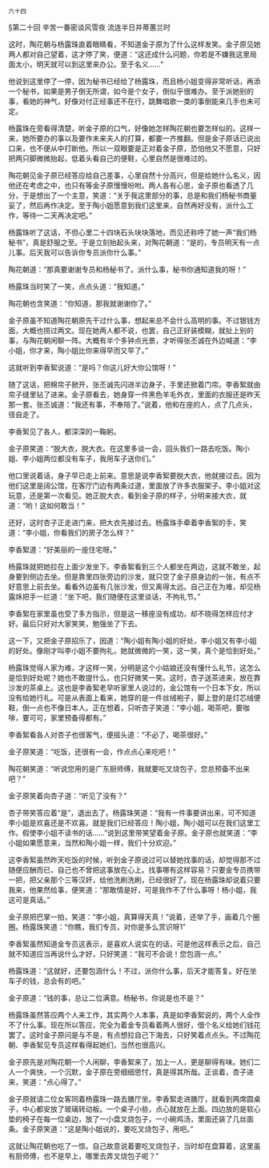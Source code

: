     六十四 

   §第二十回 辛苦一番密谈风雪夜 流连半日并蒂蕙兰时

   这时，陶花朝与杨露珠直着眼睛看，不知道金子原为了什么这样发笑。金子原见她两人都对自己望着，这才停了笑，便道：“这还成什么问题，你若是不嫌我这里局面太小，明天就可以到这里来办公。至于名义……”

   他说到这里停了一停，因为秘书已经给了杨露珠，而且杨小姐变得非常听话，再添一个秘书，如果是男子倒无所谓，如今是个女子，倒似乎很难办。至于派她别的事，看她的神气，好像对付正经事还不在行，跳舞唱歌一类的事倒能来几手也未可定。

   杨露珠在旁看得清楚，听金子原的口气，好像她怎样陶花朝也要怎样似的。这样一来，她所要办的事以及要作未来夫人的打算，都要一齐推翻。但是金子原话已说出口来，也不便从中打断他。所以一双眼要是正对着金子原，恐怕他又不愿意，只好把两只脚微微抬起，低着头看自己的便鞋，心里自然是很难过的。

   陶花朝见金子原已经答应给自己差事，心里自然十分高兴，但是给她什么名义，因他还在考虑之中，也只有等金子原慢慢吩咐。两人各有心思，金子原也看透了几分，于是想出了一个主意，笑道：“关于我这里部分的事，总是和我们杨秘书商量妥了，然后再作决定。至于陶小姐愿意到我们这里来，自然再好没有，派什么工作，等待一二天再决定吧。”

   杨露珠听了这话，不但心里二十四块石头块块落地，而见还称呼了她一声“我们杨秘书”，真是舒服之至。于是立刻抬起头来，对陶花朝道：“是的，专员明天有一点儿事。后天我可以告诉你专员派你什么事。”

   陶花朝道：“那真要谢谢专员和杨秘书了。派什么事，秘书你通知道我的呀！”

   杨露珠当时笑了一笑，点点头道：“我知道。”

   陶花朝也含笑道：“你知道，那我就谢谢你了。”

   金子原虽不知道陶花朝原先干过什么事，想起来总不会什么高明的事。不过银钱方面，大概也捞过两文。现在她两人都不说，也罢，自己正好装模糊，就扯上别的事，与陶花朝闲聊一阵。大概有半个多钟点光景，才听得张丕诚在外边喊道：“李小姐，你才来，陶小姐比你来得早而又早了。”

   这就听到李香絮说道：“是吗？你这儿好大你公馆呀！”

   随了这话，把棉帘子掀开，张丕诚先闪进半边身子，手里还掀着门帘。李香絮就由帘子缝里钻了进来。金子原看去，她身穿一件黑色羊毛外衣，里面的衣服还是昨天那一套。张丕诚道：“我还有事，不奉陪了。”说着，他和在座的人，点了几点头，径自走了。

   李香絮见了各人，都深深的一鞠躬。

   金子原笑道：“脱大衣，脱大衣。在这里多谈一会，回头我们一路去吃饭。陶小姐、李小姐两位都没有车子，我用车子送你们。”

   他口里说着话，身子早已走上前来。意思是说李香絮要脱大衣，他就接过去。因为他们这里是阔公馆，在客厅门边有两条过道，里面放了许多衣服架子。李小姐对这玩意，还是第一次看见。她正脱大衣，看到金子原的样子，分明来接大衣，就道：“哟！这如何敢当！”

   还好，这时杏子正走进门来，把大衣先接过去。杨露珠手牵着李香絮的手，笑道：“李小姐，你看我们的房子怎么样？”

   李香絮道：“好美丽的一座住宅呀。”

   杨露珠就把她拉在上面少发坐下。李香絮看到三个人都坐在两边，这就不敢坐，起身要到侧边去坐。但是靠里四张旁边的沙发，就只空了金子原身边的一张，有点不好意思上前去坐。看看外边虽有几张沙发，但又离得太远。自己正在为难，却见杨露秌把手一拦道：“坐下吧，我们随便在这里谈话，不拘礼节。”

   李香絮在家里虽也受了多方指示，但是这一移座没有成功，却不晓得怎样应付才好。最后只好对大家笑笑，勉强坐了下去。

   这一下，又把金子原招乐了，因道：“陶小姐有陶小姐的好处，李小姐又有李小姐的好处。像刚才叫李小姐不要拘礼，她就微微的一笑，这一笑，真个是恰到好处。”

   杨露珠觉得人家为难，才这样一笑，分明是这个小姑娘还没有懂什么礼节，这怎么是恰到好处呢？她也不敢提什么，也只好微笑一笑。这时，杏子送茶进来，放在靠沙发的茶桌上。这也是李香絮老早听家里人说过的，金公馆有一个日本下女，所以没有给她行礼。可是从表面上看来，她穿的是一件丝绒袍子，脚上登的是灯芯绒便鞋，倒一点也不像日本人。正在想着，只听杏子笑道：“李小姐，喝茶吧，要咖啡，要可可，家里预备得都有。”

   李香絮看各人对杏子也很客气，便摇头道：“不必了，喝茶很好。”

   金子原笑道：“吃饭，还很有一会，作点点心来吃吧！”

   陶花朝笑道：“听说您用的是广东厨师傅，我就要吃叉烧包子，您总预备不出来吧？”

   金子原笑着向杏子道：“听见了没有？”

   杏子带笑答应着“是”，退出去了。杨露珠笑道：“我有一件事要讲出来，可不知道李小姐是欢喜还是不欢喜。就是我们已经答应！陶小姐，陶小姐可以在我们这里工作。假使李小姐不读书的话……”说到这里带笑望着金子原。金子原也就笑道：“李小姐如果愿意来，当然和陶小姐一样，我们十分欢迎。”

   这李香絮虽然昨天吃饭的时候，听到金子原说过可以替她找事的话，却觉得那不过随便应酬而已，自己也不曾把这事放在心上。找事哪有这样容易？只要金专员携带一把，把父亲那个三等汉奸，给他洗刷洗刷，已经很好了。现在杨露珠却说着只要我来，他果然给事，便笑道：“那敢情是好，可是我作不了什么事呀！杨小姐，我这可是真话。”

   金子原把巴掌一拍，笑道：“李小姐，真算得天真！”说着，还举了手，画着几个圈圈。杨露珠笑道：“你瞧，我们专员，对你是多么赏识呀1”

   李香絮虽然知道金专员这表示，是喜欢人说实在的话，可是他这样表示之后，自己就不知道应当再说什么才好，只好笑道：“我可不会说！您包涵一点。”

   杨露珠道：“这就好，还要包涵什么！不过，派你什么事，后天才能答复。好在坐车子的钱，总会有的吧。”

   金子原道：“钱的事，总让二位满意。杨秘书，你说是也不是？”

   杨露珠虽然答应两个人来工作，其实两个人本事，真是如李香絮说的，两个人全作不了什么事。现在所以答应，完全为着金专员看着两人很好，借个名义给她们钱花罢了。这时金子原问是与不是，有点想拉自己下海去，只好笑着点点头。不过陶花朝、李香絮见专员这样看得起她们，当然也很高兴。

   金子原先是对陶花朝一个人闲聊，李香絮来了，加上一人，更是聊得有味。她们二人一个爽快，一个沉默，金子原在旁细细思忖，真是得其所哉。正谈着，杏子进来，笑道：“点心得了。”

   金子原就请二位女客同着杨露珠一路去膳厅坐。李香絮走进膳厅，就看到两席圆桌子，中心都安放了玻璃转动板。一个桌子小些，点心就放在上面。四边放的是软心垫的椅子在每一位桌边，放了一小盘叉烧包子，一小碗鸡汤，里面还装了几丝面条。金子原笑道：“这是陶小姐说的，要吃叉烧包子，用吧。”

   这就让陶花朝也吃了一惊。自己故意说着要吃叉烧包子，当时却在盘算着，这里虽有厨师傅，也不是早上，哪里去弄叉烧包子呢？”

